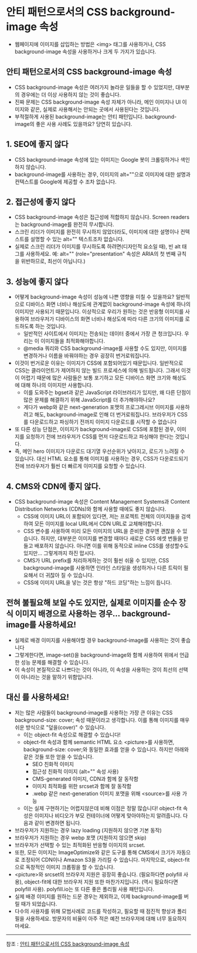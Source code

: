 # 안티 패턴으로서의 CSS background-image 속성

- 웹페이지에 이미지를 삽입하는 방법은 \<img> 태그를 사용하거나, CSS background-image 속성을 사용하거나 크게 두 가지가 있습니다.

## 안티 패턴으로서의 CSS background-image 속성

- CSS background-image 속성은 여러가지 놀라운 일들을 할 수 있었지만, 대부분의 경우에는 더 이상 사용하지 않는 것이 좋습니다.
- 진짜 문제는 CSS background-image 속성 자체가 아니라, 메인 이미지나 UI 이미지와 같은, 실제로 사용해서는 안되는 곳에서 사용된다는 것입니다.
- 부적절하게 사용된 background-image는 안티 패턴입니다. background-image의 좋은 사용 사례도 있을까요? 당연히 있습니다.

## 1. SEO에 좋지 않다

- CSS background-image 속성에 있는 이미지는 Google 봇이 크롤링하거나 색인하지 않습니다.
- background-image를 사용하는 경우, 이미지의 alt=""으로 이미지에 대한 설명과 컨텍스트를 Google에 제공할 수 조차 없습니다.

## 2. 접근성에 좋지 않다

- CSS background-image 속성은 접근성에 적합하지 않습니다. Screen readers는 background-image를 완전히 무시합니다.
- 스크린 리더가 이미지를 완전히 무시하지 않았더라도, 이미지에 대한 설명이나 컨텍스트를 설명할 수 있는 alt="" 텍스트조차 없습니다.
- 실제로 스크린 리더가 이미지를 무시하도록 하려면(디자인적 요소일 때), 빈 alt 태그를 사용하세요. 예: alt="" (role="presentation" 속성은 ARIA의 첫 번째 규칙을 위반하므로, 최선이 아닙니다.)

## 3. 성능에 좋지 않다

- 어떻게 background-image 속성이 성능에 나쁜 영향을 미칠 수 있을까요? 일반적으로 디바이스 화면 너비나 해상도에 관계없이 background-image 속성에 하나의 이미지만 사용되기 때문입니다. 이상적으로 우리가 원하는 것은 반응형 이미지를 사용하여 브라우저가 디바이스의 화면 너비나 해상도에 따라 다른 크기의 이미지를 로드하도록 하는 것입니다.
  - 일반적인 사이트에서 이미지는 전송되는 데이터 중에서 가장 큰 청크입니다. 우리는 이 이미지들을 최적화해야합니다.
  - @media 쿼리와 CSS background-image를 사용할 수도 있지만, 이미지를 변경하거나 이름을 바꿔야하는 경우 굉장히 번거로워집니다.
- 이것이 번거로운 이유는 이미지가 CSS에 포함되어있기 때문입니다. 일반적으로 CSS는 클라이언트가 제어하지 않는 빌드 프로세스에 의해 빌드됩니다. 그래서 이것이 어렵기 때문에 많은 사람들은 보통 포기하고 모든 디바이스 화면 크기와 해상도에 대해 하나의 이미지만 사용합니다.
  - 이를 도와주는 bgset과 같은 JavaScript 라이브러리가 있지만, 왜 다른 단점이 많은 문제를 해결하기 위해 JavaScript를 더 추가해야하나요?
  - 게다가 webp와 같은 next-generation 포맷의 프로그레시브 이미지를 사용하려고 해도, background-image로 인해 더 번거로워집니다. 브라우저가 CSS를 다운로드하고 파싱하기 전까지 이미지 다운로드를 시작할 수 없습니다
- 또 다른 성능 단점은, 이미지가 background-image로 CSS에 포함된 경우, 이미지를 요청하기 전에 브라우저가 CSS를 먼저 다운로드하고 파싱해야 한다는 것입니다.
- 즉, 메인 hero 이미지가 다운로드 대기열 우선순위가 낮아지고, 로드가 느려질 수 있습니다. 대신 HTML 요소를 통해 이미지를 사용하는 경우, CSS가 다운로드되기 전에 브라우저가 훨씬 더 빠르게 이미지를 요청할 수 있습니다.

## 4. CMS와 CDN에 좋지 않다.

- CSS background-image 속성은 Content Management Systems과 Content Distribution Networks (CDNs)와 함께 사용할 때에도 좋지 않습니다.
  - CSS에 이미지 URL이 포함되어 있다면, 저는 프로젝트 전체의 이미지들을 검색하여 모든 이미지를 local URL에서 CDN URL로 교체해야합니다.
  - CSS 변수를 사용하여 미리 모든 이미지의 URL을 준비한 경우엔 괜찮을 수 있습니다. 하지만, 대부분은 이미지를 변경할 때마다 새로운 CSS 에셋 번들을 만들고 배포하지 않습니다. 아니면 이를 위해 동적으로 inline CSS를 생성할수도 있지만... 그렇게까지 하진 맙시다.
  - CMS가 URL prefix를 처리하게하는 것이 훨씬 쉬울 수 있지만, CSS background-image를 사용하면 인라인 스타일을 생성하거나 다른 트릭이 필요해서 더 귀찮아 질 수 있습니다.
  - CSS에 이미지 URL을 넣는 것은 항상 "하드 코딩"하는 느낌이 듭니다.

## 전혀 불필요해 보일 수도 있지만, 실제로 이미지를 순수 장식 이미지 배경으로 사용하는 경우… background-image를 사용하세요!

- 실제로 배경 이미지를 사용해야할 경우 background-image를 사용하는 것이 좋습니다
- 그렇게한다면, image-set()을 background-image와 함께 사용하여 위에서 언급한 성능 문제를 해결할 수 있습니다.
- 이 속성이 본질적으로 나쁘다는 것이 아니라, 이 속성을 사용하는 것이 최선의 선택이 아니라는 것을 말하기 위함입니다.

## 대신 <PICTURE>를 사용하세요!

- 저는 많은 사람들이 background-image를 사용하는 가장 큰 이유는 CSS background-size: cover; 속성 때문이라고 생각합니다. 이를 통해 이미지를 매우 쉬운 방식으로 "덮을(cover)" 수 있습니다.
  - 이는 object-fit 속성으로 해결할 수 있습니다!
  - object-fit 속성과 함께 semantic HTML 요소 \<picture>를 사용하면, background-size: cover;와 동일한 효과를 얻을 수 있습니다. 하지만 아래와 같은 것들 또한 얻을 수 있습니다.
    - SEO 친화적 이미지
    - 접근성 친화적 이미지 (alt="" 속성 사용)
    - CMS-generated 이미지, CDN과 함께 잘 동작함
    - 이미지 최적화를 위한 srcset과 함께 잘 동작함
    - .webp 같은 next-generation 이미지 포맷을 위해 \<source>를 사용 가능
  - 이는 실제 구현하기는 어렵지않은데 비해 이점은 정말 많습니다! object-fit 속성은 이미지나 비디오가 부모 컨테이너에 어떻게 맞아야하는지 알려줍니다. 다음과 같이 변경하면 됩니다.
- 브라우저가 지원하는 경우 lazy loading (지원하지 않으면 기본 동작)
- 브라우저가 지원하는 경우 webp 포맷 (지원하지 않으면 skip)
- 브라우저가 선택할 수 있는 최적화된 반응형 이미지의 srcset.
- 또한, 모든 이미지는 ImageOptimize와 같은 도구를 통해 CMS에서 크기가 자동으로 조정되어 CDN이나 Amazon S3을 가리킬 수 있습니다. 마지막으로, object-fit으로 독창적인 이미지 크롭핑을 할 수 있습니다.
- \<picture>와 srcset의 브라우저 지원은 굉장히 좋습니다. (필요하다면 polyfill 사용), object-fit에 대한 브라우저 지원 또한 마찬가지입니다. (역시 필요하다면 polyfill 사용). polyfill.io는 또 다른 좋은 폴리필 사용 패턴입니다.
- 실제 배경 이미지를 원하는 드문 경우는 제외하고, 이제 background-image를 버릴 때가 되었습니다.
- 다수의 사용자를 위해 모범사례로 코드를 작성하고, 필요할 때 점진적 향상과 폴리필을 사용하세요. 방문자의 비율이 아주 적은 예전 브라우저에 대해 너무 동요하지 마세요.

--- 
참조 : [안티 패턴으로서의 CSS background-image 속성](https://velog.io/@chris/the-css-background-image-property-as-an-anti-pattern)